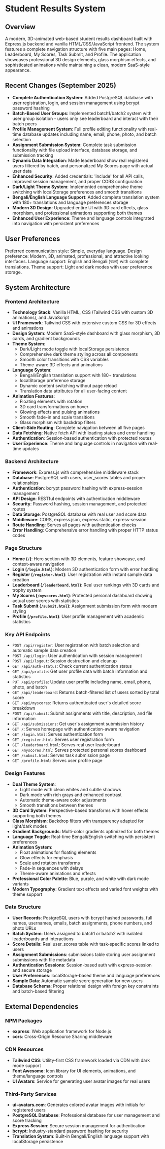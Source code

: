 # Student Results System

## Overview

A modern, 3D-animated web-based student results dashboard built with Express.js backend and vanilla HTML/CSS/JavaScript frontend. The system features a complete navigation structure with five main pages: Home, Leaderboard, My Scores, Task Submit, and Profile. The application showcases professional 3D design elements, glass morphism effects, and sophisticated animations while maintaining a clean, modern SaaS-style appearance.

## Recent Changes (September 2025)

- **Complete Authentication System**: Added PostgreSQL database with user registration, login, and session management using bcrypt password hashing
- **Batch-Based User Groups**: Implemented batch1/batch2 system with user group isolation - users only see leaderboard and interact with their batch peers
- **Profile Management System**: Full profile editing functionality with real-time database updates including name, email, phone, photo, and batch selection
- **Assignment Submission System**: Complete task submission functionality with file upload interface, database storage, and submission tracking
- **Dynamic Data Integration**: Made leaderboard show real registered users filtered by batch, and personalized My Scores page with actual user data
- **Enhanced Security**: Added credentials: 'include' for all API calls, improved session management, and proper CORS configuration
- **Dark/Light Theme System**: Implemented comprehensive theme switching with localStorage preferences and smooth transitions
- **Bengali/English Language Support**: Added complete translation system with 180+ translations and language preferences storage
- **Modern 3D Design**: Upgraded entire UI with 3D card effects, glass morphism, and professional animations supporting both themes
- **Enhanced User Experience**: Theme and language controls integrated into navigation with persistent preferences

## User Preferences

Preferred communication style: Simple, everyday language.
Design preference: Modern, 3D, animated, professional, and attractive looking interfaces.
Language support: English and Bengali (বাংলা) with complete translations.
Theme support: Light and dark modes with user preference storage.

## System Architecture

### Frontend Architecture
- **Technology Stack**: Vanilla HTML, CSS (Tailwind CSS with custom 3D animations), and JavaScript
- **UI Framework**: Tailwind CSS with extensive custom CSS for 3D effects and animations
- **Design System**: Modern SaaS-style dashboard with glass morphism, 3D cards, and gradient backgrounds
- **Theme System**: 
  - Dark/Light mode toggle with localStorage persistence
  - Comprehensive dark theme styling across all components
  - Smooth color transitions with CSS variables
  - Theme-aware 3D effects and animations
- **Language System**:
  - Bengali/English translation support with 180+ translations
  - localStorage preference storage
  - Dynamic content switching without page reload
  - Translation data attributes for all user-facing content
- **Animation Features**: 
  - Floating elements with rotation
  - 3D card transformations on hover
  - Glowing effects and pulsing animations
  - Smooth fade-in and scale transitions
  - Glass morphism with backdrop filters
- **Client-Side Routing**: Complete navigation between all five pages
- **Data Fetching**: Native fetch API with loading states and error handling
- **Authentication**: Session-based authentication with protected routes
- **User Experience**: Theme and language controls in navigation with real-time updates

### Backend Architecture
- **Framework**: Express.js with comprehensive middleware stack
- **Database**: PostgreSQL with users, user_scores tables and proper relationships
- **Authentication**: bcrypt password hashing with express-session management
- **API Design**: RESTful endpoints with authentication middleware
- **Security**: Password hashing, session management, and protected routes
- **Data Storage**: PostgreSQL database with real user and score data
- **Middleware**: CORS, express.json, express.static, express-session
- **Route Handling**: Serves all pages with authentication checks
- **Error Handling**: Comprehensive error handling with proper HTTP status codes

### Page Structure
- **Home (`/`)**: Hero section with 3D elements, feature showcase, and context-aware navigation
- **Login (`/login.html`)**: Modern 3D authentication form with error handling
- **Register (`/register.html`)**: User registration with instant sample data creation
- **Leaderboard (`/leaderboard.html`)**: Real user rankings with 3D cards and trophy system
- **My Scores (`/myscores.html`)**: Protected personal dashboard showing actual user scores with statistics
- **Task Submit (`/submit.html`)**: Assignment submission form with modern styling
- **Profile (`/profile.html`)**: User profile management with academic statistics

### Key API Endpoints
- `POST /api/register`: User registration with batch selection and automatic sample data creation
- `POST /api/login`: User authentication with session management
- `POST /api/logout`: Session destruction and cleanup
- `GET /api/auth-status`: Check current authentication status
- `GET /api/profile`: Get user profile data with batch information and statistics
- `PUT /api/profile`: Update user profile including name, email, phone, photo, and batch
- `GET /api/leaderboard`: Returns batch-filtered list of users sorted by total score
- `GET /api/myscores`: Returns authenticated user's detailed score breakdown
- `POST /api/submit`: Submit assignments with title, description, and file information
- `GET /api/submissions`: Get user's assignment submission history
- `GET /`: Serves homepage with authentication-aware navigation
- `GET /login.html`: Serves authentication form
- `GET /register.html`: Serves user registration form
- `GET /leaderboard.html`: Serves real user leaderboard
- `GET /myscores.html`: Serves protected personal scores dashboard
- `GET /submit.html`: Serves task submission page
- `GET /profile.html`: Serves user profile page

### Design Features
- **Dual Theme System**: 
  - Light mode with clean whites and subtle shadows
  - Dark mode with rich grays and enhanced contrast
  - Automatic theme-aware color adjustments
  - Smooth transitions between themes
- **3D Card System**: Perspective-based transforms with hover effects supporting both themes
- **Glass Morphism**: Backdrop filters with transparency adapted for light/dark modes
- **Gradient Backgrounds**: Multi-color gradients optimized for both themes
- **Language Toggle**: Real-time Bengali/English switching with persistent preferences
- **Animation System**: 
  - Float animations for floating elements
  - Glow effects for emphasis
  - Scale and rotation transforms
  - Fade-in sequences with delays
  - Theme-aware animations and effects
- **Professional Color Palette**: Blue, purple, and white with dark mode variants
- **Modern Typography**: Gradient text effects and varied font weights with theme support

### Data Structure
- **User Records**: PostgreSQL users with bcrypt hashed passwords, full names, usernames, emails, batch assignments, phone numbers, and photo URLs
- **Batch System**: Users assigned to batch1 or batch2 with isolated leaderboards and interactions
- **Score Details**: Real user_scores table with task-specific scores linked to users
- **Assignment Submissions**: submissions table storing user assignment submissions with file metadata
- **Authentication Sessions**: Session-based auth with express-session and secure storage
- **User Preferences**: localStorage-based theme and language preferences
- **Sample Data**: Automatic sample score generation for new users
- **Database Schema**: Proper relational design with foreign key constraints and batch-based filtering

## External Dependencies

### NPM Packages
- **express**: Web application framework for Node.js
- **cors**: Cross-Origin Resource Sharing middleware

### CDN Resources
- **Tailwind CSS**: Utility-first CSS framework loaded via CDN with dark mode support
- **Font Awesome**: Icon library for UI elements, animations, and theme/language controls
- **UI Avatars**: Service for generating user avatar images for real users

### Third-Party Services
- **ui-avatars.com**: Generates colored avatar images with initials for registered users
- **PostgreSQL Database**: Professional database for user management and score tracking
- **Express Session**: Secure session management for authentication
- **bcrypt**: Industry-standard password hashing for security
- **Translation System**: Built-in Bengali/English language support with localStorage persistence